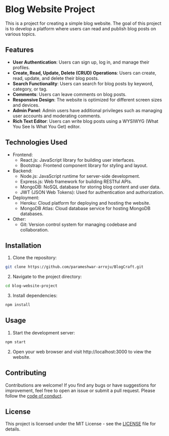# Blog Website Project

This is a project for creating a simple blog website. The goal of this project is to develop a platform where users can read and publish blog posts on various topics.

## Features

- **User Authentication**: Users can sign up, log in, and manage their profiles.
- **Create, Read, Update, Delete (CRUD) Operations**: Users can create, read, update, and delete their blog posts.
- **Search Functionality**: Users can search for blog posts by keyword, category, or tag.
- **Comments**: Users can leave comments on blog posts.
- **Responsive Design**: The website is optimized for different screen sizes and devices.
- **Admin Panel**: Admin users have additional privileges such as managing user accounts and moderating comments.
- **Rich Text Editor**: Users can write blog posts using a WYSIWYG (What You See Is What You Get) editor.

## Technologies Used

- Frontend:
  - React.js: JavaScript library for building user interfaces.
  - Bootstrap: Frontend component library for styling and layout.
- Backend:
  - Node.js: JavaScript runtime for server-side development.
  - Express.js: Web framework for building RESTful APIs.
  - MongoDB: NoSQL database for storing blog content and user data.
  - JWT (JSON Web Tokens): Used for authentication and authorization.
- Deployment:
  - Heroku: Cloud platform for deploying and hosting the website.
  - MongoDB Atlas: Cloud database service for hosting MongoDB databases.
- Other:
  - Git: Version control system for managing codebase and collaboration.

## Installation

1. Clone the repository:

```bash
git clone https://github.com/parameshwar-arroju/BlogCraft.git
```

2. Navigate to the project directory:

```bash
cd blog-website-project
```

3. Install dependencies:

```bash
npm install
```

## Usage

1. Start the development server:

```bash
npm start
```

2. Open your web browser and visit http://localhost:3000 to view the website.

## Contributing

Contributions are welcome! If you find any bugs or have suggestions for improvement, feel free to open an issue or submit a pull request. Please follow the [code of conduct](CODE_OF_CONDUCT.md).

## License

This project is licensed under the MIT License - see the [LICENSE](LICENSE) file for details.
